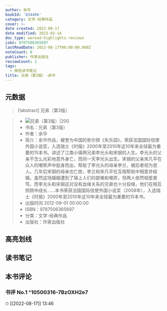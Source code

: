 ```yaml
---
author: 余华
bookId: '834466'
category: 文学-经典作品
cover: >-
date created: 2022-08-17
date modified: 2023-03-14
doc_type: weread-highlights-reviews
isbn: 9787506365697
lastReadDate: 2022-08-17T00:00:00.000Z
noteCount: 0
publisher: 作家出版社
reviewCount: 1
tags:
  - 微信读书笔记
title: 兄弟（第3版）-余华
---
```


## 元数据

>[!abstract] 兄弟（第3版）

> - ![兄弟（第3版）|200](https://wfqqreader-1252317822.image.myqcloud.com/cover/466/834466/t7_834466.jpg)
> - 书名：兄弟（第3版）
> - 作者：余华
> - 简介：余华作品，被誉为中国的弥尔顿《失乐园》，荣获法国国际信使外国小说奖，入选瑞士《时报》2000年至2010年这10年来全球最为重要的15本书。讲述了江南小镇两兄弟李光头和宋钢的人生。李光头的父亲不怎么光彩地意外身亡，而同一天李光头出生。宋钢的父亲宋凡平在众人的嘲笑声中挺身而出，帮助了李光头的母亲李兰，被后者视为恩人。几年后宋钢的母亲也亡故，李兰和宋凡平在互相帮助中相爱并结婚。虽然这场婚姻遭到了镇上人们的鄙夷和嘲弄，但两人依然相爱甚笃，而李光头和宋钢这对没有血缘关系的兄弟也十分投缘，他们在相互照顾中成长……本书荣获法国国际信使外国小说奖（2008年），入选瑞士《时报》2000年至2010年这10年来全球最为重要的15本书。
> - 出版时间 2012-09-01 00:00:00
> - ISBN：9787506365697
> - 分类：文学-经典作品
> - 出版社：作家出版社

## 高亮划线

## 读书笔记

## 本书评论

### 书评 No.1 ^10500316-7BzOXH2e7

⏱ [[2022-08-17]] 13:46

